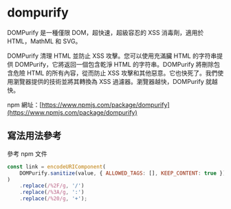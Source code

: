 # dompurify

DOMPurify 是一種僅限 DOM，超快速，超級容忍的 XSS 消毒劑，適用於 HTML，MathML 和 SVG。

DOMPurify 清理 HTML 並防止 XSS 攻擊。您可以使用充滿臟 HTML 的字符串提供 DOMPurify，它將返回一個包含乾淨 HTML 的字符串。DOMPurify 將刪除包含危險 HTML 的所有內容，從而防止 XSS 攻擊和其他惡意。它也快死了。我們使用瀏覽器提供的技術並將其轉換為 XSS 過濾器。瀏覽器越快，DOMPurify 就越快。

npm 網址：[https://www.npmjs.com/package/dompurify](https://www.npmjs.com/package/dompurify)

## 寫法用法參考

參考 npm 文件

```js
const link = encodeURIComponent(
	DOMPurify.sanitize(value, { ALLOWED_TAGS: [], KEEP_CONTENT: true })
)
	.replace(/%2F/g, '/')
	.replace(/%3A/g, ':')
	.replace(/%20/g, '+');
```
